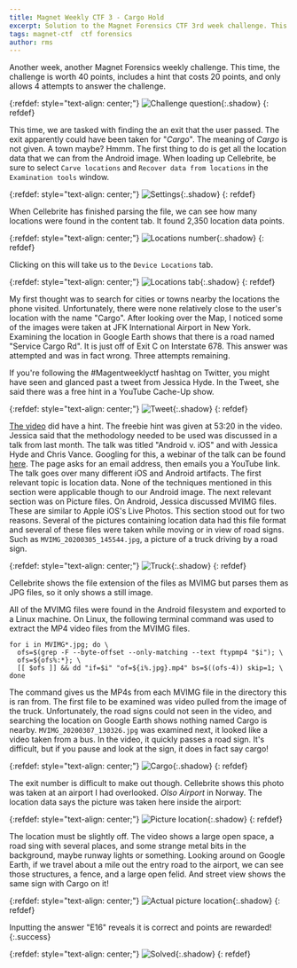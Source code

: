 ```yaml
---
title: Magnet Weekly CTF 3 - Cargo Hold 
excerpt: Solution to the Magnet Forensics CTF 3rd week challenge. This challenge asks us to find a specific exit number the user of the phone passed by. The most difficult and fun challenge yet!
tags: magnet-ctf  ctf forensics
author: rms
---
```


Another week, another Magnet Forensics weekly challenge. This time, the challenge is worth 40 points, includes a hint that costs 20 points, and only allows 4 attempts to answer the challenge.

{:refdef: style="text-align: center;"}
![Challenge question](https://starwarsfan2099.github.io/public/2020-10-22/question.JPG){:.shadow}
{: refdef}

This time, we are tasked with finding the an exit that the user passed. The exit apparently could have been taken for "*Cargo*". The meaning of *Cargo* is not given. A town maybe? Hmmm. The first thing to do is get all the location data that we can from the Android image. When loading up Cellebrite, be sure to select `Carve locations` and `Recover data from locations` in the `Examination tools` window. 

{:refdef: style="text-align: center;"}
![Settings](https://starwarsfan2099.github.io/public/2020-10-22/location_settings.JPG){:.shadow}
{: refdef}

When Cellebrite has finished parsing the file, we can see how many locations were found in the content tab. It found 2,350 location data points.

{:refdef: style="text-align: center;"}
![Locations number](https://starwarsfan2099.github.io/public/2020-10-22/locations_tab.JPG){:.shadow}
{: refdef}

Clicking on this will take us to the `Device Locations` tab.

{:refdef: style="text-align: center;"}
![Locations tab](https://starwarsfan2099.github.io/public/2020-10-22/locations_veiw.JPG){:.shadow}
{: refdef}

My first thought was to search for cities or towns nearby the locations the phone visited. Unfortunately, there were none relatively close to the user's location with the name "Cargo". After looking over the Map, I noticed some of the images were taken at JFK International Airport in New York. Examining the location in Google Earth shows that there is a road named "Service Cargo Rd". It is just off of Exit C on Interstate 678. This answer was attempted and was in fact wrong. Three attempts remaining. 

If you're following the #Magentweeklyctf hashtag on Twitter, you might have seen and glanced past a tweet from Jessica Hyde. In the Tweet, she said there was a free hint in a YouTube Cache-Up show.

{:refdef: style="text-align: center;"}
![Tweet](https://starwarsfan2099.github.io/public/2020-10-22/tweet.JPG){:.shadow}
{: refdef}

[The video](https://www.youtube.com/watch?v=LsJARwXDDR4&feature=youtu.be) did have a hint. The freebie hint was given at 53:20 in the video. Jessica said that the methodology needed to be used was discussed in a talk from last month. The talk was titled "Android v. iOS" and with Jessica Hyde and Chris Vance. Googling for this, a webinar of the talk can be found [here](https://www.magnetforensics.com/resources/mobile-artifact-comparison-webinar-recording-oct-7/). The page asks for an email address, then emails you a YouTube link. The talk goes over many different iOS and Android artifacts. The first relevant topic is location data. None of the techniques mentioned in this section were applicable though to our Android image. The next relevant section was on Picture files. On Android, Jessica discussed MVIMG files. These are similar to Apple iOS's Live Photos. This section stood out for two reasons. Several of the pictures containing location data had this file format and several of these files were taken while moving or in view of road signs. Such as `MVIMG_20200305_145544.jpg`, a picture of a truck driving by a road sign. 

{:refdef: style="text-align: center;"}
![Truck](https://starwarsfan2099.github.io/public/2020-10-22/truck.JPG){:.shadow}
{: refdef}

Cellebrite shows the file extension of the files as MVIMG but parses them as JPG files, so it only shows a still image. 

All of the MVIMG files were found in the Android filesystem and exported to a Linux machine. On Linux, the following terminal command was used to extract the MP4 video files from the MVIMG files.

```
for i in MVIMG*.jpg; do \
  ofs=$(grep -F --byte-offset --only-matching --text ftypmp4 "$i"); \
  ofs=${ofs%:*}; \
  [[ $ofs ]] && dd "if=$i" "of=${i%.jpg}.mp4" bs=$((ofs-4)) skip=1; \
done
```

The command gives us the MP4s from each MVIMG file in the directory this is ran from. The first file to be examined was video pulled from the image of the truck. Unfortunately, the road signs could not seen in the video, and searching the location on Google Earth shows nothing named Cargo is nearby. `MVIMG_20200307_130326.jpg` was examined next, it looked like a video taken from a bus. In the video, it quickly passes a road sign. It's difficult, but if you pause and look at the sign, it does in fact say cargo!

{:refdef: style="text-align: center;"}
![Cargo](https://starwarsfan2099.github.io/public/2020-10-22/sign.JPG){:.shadow}
{: refdef}

The exit number is difficult to make out though. Cellebrite shows this photo was taken at an airport I had overlooked. *Olso Airport* in Norway. The location data says the picture was taken here inside the airport:

{:refdef: style="text-align: center;"}
![Picture location](https://starwarsfan2099.github.io/public/2020-10-22/map.JPG){:.shadow}
{: refdef}

The location must be slightly off. The video shows a large open space, a road sing with several places, and some strange metal bits in the background, maybe runway lights or something. Looking around on Google Earth, if we travel about a mile out the entry road to the airport, we can see those structures, a fence, and a large open felid. And street view shows the same sign with Cargo on it!

{:refdef: style="text-align: center;"}
![Actual picture location](https://starwarsfan2099.github.io/public/2020-10-22/earth.JPG){:.shadow}
{: refdef}

Inputting the answer "E16" reveals it is correct and points are rewarded!
{:.success}

{:refdef: style="text-align: center;"}
![Solved](https://starwarsfan2099.github.io/public/2020-10-22/solved.JPG){:.shadow}
{: refdef}